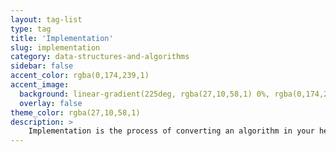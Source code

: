 ```yaml
---
layout: tag-list
type: tag
title: 'Implementation'
slug: implementation
category: data-structures-and-algorithms
sidebar: false
accent_color: rgba(0,174,239,1)
accent_image:
  background: linear-gradient(225deg, rgba(27,10,58,1) 0%, rgba(0,174,239,1) 80%)
  overlay: false
theme_color: rgba(27,10,58,1)
description: >
    Implementation is the process of converting an algorithm in your head into source code.
---
```


